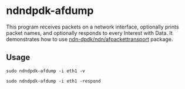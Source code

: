 # ndndpdk-afdump

This program receives packets on a network interface, optionally prints packet names, and optionally responds to every Interest with Data.
It demonstrates how to use [ndn-dpdk/ndn/afpackettransport](../../ndn/afpackettransport) package.

## Usage

```
sudo ndndpdk-afdump -i eth1 -v

sudo ndndpdk-afdump -i eth1 -respond
```

